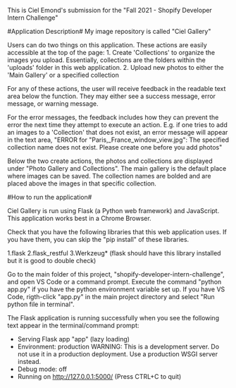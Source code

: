 This is Ciel Emond's submission for the "Fall 2021 - Shopify Developer Intern Challenge"

#Application Description#
My image repository is called "Ciel Gallery"

Users can do two things on this application. These actions are easily accessible at the top of the page:
    1. Create 'Collections' to organize the images you upload. Essentially, collections are the folders within the 'uploads' folder in this web application.
    2. Upload new photos to either the 'Main Gallery' or a specified collection

For any of these actions, the user will receive feedback in the readable text area below the function. They may either see a success message, error message, or warning message. 

For the error messages, the feedback includes how they can prevent the error the next time they attempt to execute an action. E.g. if one tries to add an images to a 'Collection' that does not exist, an error message will appear in the text area, "ERROR for "Paris,_France_window_view.jpg": The specified collection name does not exist. Please create one before you add photos"

Below the two create actions, the photos and collections are displayed under "Photo Gallery and Collections". The main gallery is the default place where images can be saved. The collection names are bolded and are placed above the images in that specific collection.

#How to run the application#

Ciel Gallery is run using Flask (a Python web framework) and JavaScript. This application works best in a Chrome Browser.

Check that you have the following libraries that this web application uses. If you have them, you can skip the "pip install" of these libraries.

1.flask
2.flask_restful
3.Werkzeug* (flask should have this library installed but it is good to double check)

Go to the main folder of this project, "shopify-developer-intern-challenge", and open VS Code or a command prompt.
Execute the command "python app.py" if you have the python environment variable set up. If you have VS Code, rigth-click "app.py" in the main project directory and select "Run python file in terminal".

The Flask application is running successfully when you see the following text appear in the terminal/command prompt:

* Serving Flask app "app" (lazy loading)
 * Environment: production
   WARNING: This is a development server. Do not use it in a production deployment.
   Use a production WSGI server instead.
 * Debug mode: off
 * Running on http://127.0.0.1:5000/ (Press CTRL+C to quit)